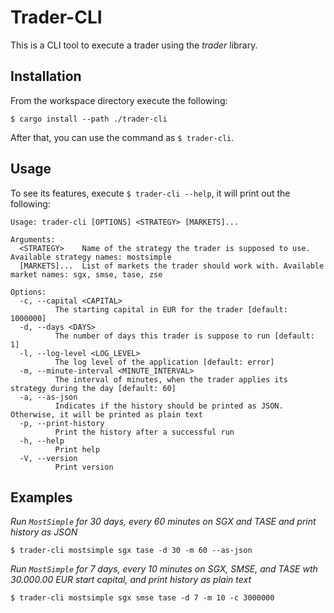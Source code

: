 # Trader-CLI

This is a CLI tool to execute a trader using the *trader* library.

## Installation

From the workspace directory execute the following:

```shell
$ cargo install --path ./trader-cli
```

After that, you can use the command as `$ trader-cli`.

## Usage

To see its features, execute `$ trader-cli --help`, it will print out the following:

```text
Usage: trader-cli [OPTIONS] <STRATEGY> [MARKETS]...

Arguments:
  <STRATEGY>    Name of the strategy the trader is supposed to use. Available strategy names: mostsimple
  [MARKETS]...  List of markets the trader should work with. Available market names: sgx, smse, tase, zse

Options:
  -c, --capital <CAPITAL>
          The starting capital in EUR for the trader [default: 1000000]
  -d, --days <DAYS>
          The number of days this trader is suppose to run [default: 1]
  -l, --log-level <LOG_LEVEL>
          The log level of the application [default: error]
  -m, --minute-interval <MINUTE_INTERVAL>
          The interval of minutes, when the trader applies its strategy during the day [default: 60]
  -a, --as-json
          Indicates if the history should be printed as JSON. Otherwise, it will be printed as plain text
  -p, --print-history
          Print the history after a successful run
  -h, --help
          Print help
  -V, --version
          Print version
```

## Examples

*Run `MostSimple` for 30 days, every 60 minutes on SGX and TASE and print history as JSON*
```shell
$ trader-cli mostsimple sgx tase -d 30 -m 60 --as-json
```

*Run `MostSimple` for 7 days, every 10 minutes on SGX, SMSE, and TASE wth 30.000.00 EUR start capital, and print history
as plain text*
```shell
$ trader-cli mostsimple sgx smse tase -d 7 -m 10 -c 3000000
```
